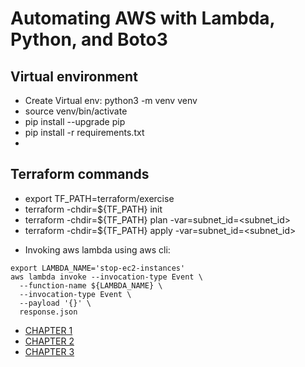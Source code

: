 # Automating AWS with Lambda, Python, and Boto3

## Virtual environment
- Create Virtual env: python3 -m venv venv
- source venv/bin/activate
- pip install --upgrade pip
- pip install -r requirements.txt
-
## Terraform commands
- export TF_PATH=terraform/exercise
- terraform -chdir=${TF_PATH} init
- terraform -chdir=${TF_PATH} plan -var=subnet_id=<subnet_id>
- terraform -chdir=${TF_PATH} apply -var=subnet_id=<subnet_id>

* Invoking aws lambda using aws cli:
```shell
export LAMBDA_NAME='stop-ec2-instances'
aws lambda invoke --invocation-type Event \
  --function-name ${LAMBDA_NAME} \
  --invocation-type Event \
  --payload '{}' \
  response.json
```

- [CHAPTER 1](Chapter-01/README.md)
- [CHAPTER 2](Chapter-02/README.md)
- [CHAPTER 3](Chapter-03/README.md)
